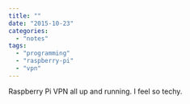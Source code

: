 ```yaml
---
title: ""
date: "2015-10-23"
categories: 
  - "notes"
tags: 
  - "programming"
  - "raspberry-pi"
  - "vpn"
---
```


Raspberry Pi VPN all up and running. I feel so techy.
